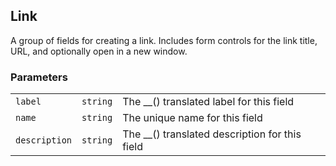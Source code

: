 ## Link

A group of fields for creating a link. Includes form controls for the link title, URL, and optionally open in a new window.

### Parameters

||||
|---|---|---|
| `label`       | `string` | The __() translated label for this field       |
| `name`        | `string` | The unique name for this field                 |
| `description` | `string` | The __() translated description for this field |